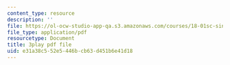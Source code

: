 ```yaml
---
content_type: resource
description: ''
file: https://ol-ocw-studio-app-qa.s3.amazonaws.com/courses/18-01sc-single-variable-calculus-fall-2010/e31a38c552e5446bcb63d451b6e41d18_jBkXbAgMj6s.pdf
file_type: application/pdf
resourcetype: Document
title: 3play pdf file
uid: e31a38c5-52e5-446b-cb63-d451b6e41d18
---
```


